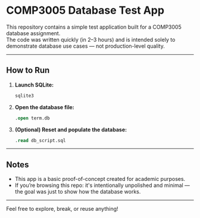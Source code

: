 # COMP3005 Database Test App

This repository contains a simple test application built for a COMP3005 database assignment.  
The code was written quickly (in 2–3 hours) and is intended solely to demonstrate database use cases — not production-level quality.

---

## How to Run

1. **Launch SQLite:**
   ```bash
   sqlite3
   ```

2. **Open the database file:**
   ```sql
   .open term.db
   ```

3. **(Optional) Reset and populate the database:**
   ```sql
   .read db_script.sql
   ```

---

## Notes

- This app is a basic proof-of-concept created for academic purposes.
- If you’re browsing this repo: it's intentionally unpolished and minimal — the goal was just to show how the database works.

---

Feel free to explore, break, or reuse anything!
